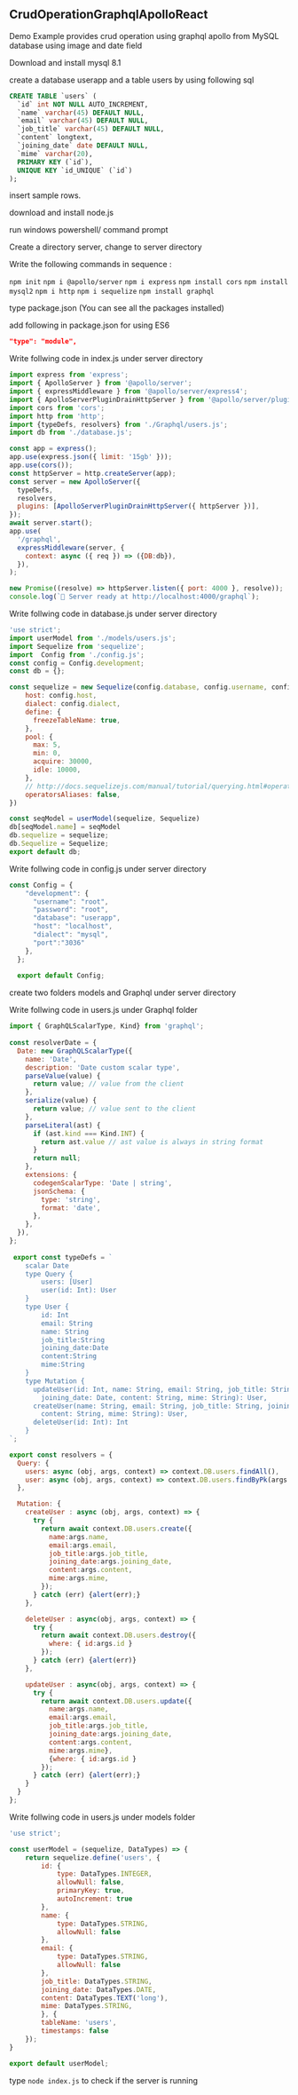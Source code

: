 ## CrudOperationGraphqlApolloReact
Demo Example provides crud operation using graphql apollo from MySQL database using image and date field

Download and install mysql 8.1

create a database userapp and a table users by using following sql
```sql
CREATE TABLE `users` (
  `id` int NOT NULL AUTO_INCREMENT,
  `name` varchar(45) DEFAULT NULL,
  `email` varchar(45) DEFAULT NULL,
  `job_title` varchar(45) DEFAULT NULL,
  `content` longtext,
  `joining_date` date DEFAULT NULL,
  `mime` varchar(20),
  PRIMARY KEY (`id`),
  UNIQUE KEY `id_UNIQUE` (`id`)
);
```
insert sample rows.

download and install node.js 

run windows powershell/ command prompt

Create a directory server, change to server directory

Write the following commands in sequence : 

```npm init```
```npm i @apollo/server```
```npm i express```
```npm install cors```
```npm install mysql2```
```npm i http```
```npm i sequelize```
```npm install graphql```

type package.json (You can see all the packages installed)

add following in package.json for using ES6
```json
"type": "module",
```
Write follwing code in index.js under server directory
```js
import express from 'express';
import { ApolloServer } from '@apollo/server';
import { expressMiddleware } from '@apollo/server/express4';
import { ApolloServerPluginDrainHttpServer } from '@apollo/server/plugin/drainHttpServer';
import cors from 'cors';
import http from 'http';
import {typeDefs, resolvers} from './Graphql/users.js';
import db from './database.js';

const app = express();
app.use(express.json({ limit: '15gb' }));
app.use(cors());
const httpServer = http.createServer(app);
const server = new ApolloServer({
  typeDefs,
  resolvers,
  plugins: [ApolloServerPluginDrainHttpServer({ httpServer })],
});
await server.start();
app.use(
  '/graphql',
  expressMiddleware(server, {
    context: async ({ req }) => ({DB:db}),
  }),
);

new Promise((resolve) => httpServer.listen({ port: 4000 }, resolve));
console.log(`🚀 Server ready at http://localhost:4000/graphql`);
```
Write follwing code in database.js under server directory
```js
'use strict';
import userModel from './models/users.js';
import Sequelize from 'sequelize';
import  Config from './config.js';
const config = Config.development;
const db = {};

const sequelize = new Sequelize(config.database, config.username, config.password, {
    host: config.host,
    dialect: config.dialect,
    define: {
      freezeTableName: true,
    },
    pool: {
      max: 5,
      min: 0,
      acquire: 30000,
      idle: 10000,
    },
    // http://docs.sequelizejs.com/manual/tutorial/querying.html#operators
    operatorsAliases: false,
})

const seqModel = userModel(sequelize, Sequelize)
db[seqModel.name] = seqModel
db.sequelize = sequelize;
db.Sequelize = Sequelize;
export default db;
```
Write follwing code in config.js under server directory
```js
const Config = {
    "development": {
      "username": "root",
      "password": "root",
      "database": "userapp",
      "host": "localhost",
      "dialect": "mysql",
      "port":"3036"
    },
  };
  
  export default Config;
```
create two folders models and Graphql under server directory

Write follwing code in users.js under Graphql folder
```js
import { GraphQLScalarType, Kind} from 'graphql';
 
const resolverDate = {
  Date: new GraphQLScalarType({
    name: 'Date',
    description: 'Date custom scalar type',
    parseValue(value) {
      return value; // value from the client
    },
    serialize(value) {
      return value; // value sent to the client
    },
    parseLiteral(ast) {
      if (ast.kind === Kind.INT) {
        return ast.value // ast value is always in string format
      }
      return null;
    },
    extensions: {
      codegenScalarType: 'Date | string',
      jsonSchema: {
        type: 'string',
        format: 'date',
      },
    },
  }),
};
  
 export const typeDefs = `
    scalar Date
    type Query {
        users: [User]
        user(id: Int): User
    }
    type User {
        id: Int
        email: String
        name: String
        job_title:String
        joining_date:Date
        content:String
        mime:String
    }
    type Mutation {
      updateUser(id: Int, name: String, email: String, job_title: String, 
        joining_date: Date, content: String, mime: String): User,
      createUser(name: String, email: String, job_title: String, joining_date: Date, 
        content: String, mime: String): User,
      deleteUser(id: Int): Int
    }
`;

export const resolvers = {
  Query: {
    users: async (obj, args, context) => context.DB.users.findAll(),
    user: async (obj, args, context) => context.DB.users.findByPk(args.id)
  },  

  Mutation: {
    createUser : async (obj, args, context) => {
      try {
        return await context.DB.users.create({
          name:args.name, 
          email:args.email, 
          job_title:args.job_title, 
          joining_date:args.joining_date, 
          content:args.content,
          mime:args.mime,
        });
      } catch (err) {alert(err);}
    },  

    deleteUser : async(obj, args, context) => {
      try {
        return await context.DB.users.destroy({
          where: { id:args.id }
        });
      } catch (err) {alert(err)}
    },  

    updateUser : async(obj, args, context) => {
      try {
        return await context.DB.users.update({
          name:args.name, 
          email:args.email, 
          job_title:args.job_title, 
          joining_date:args.joining_date,
          content:args.content,
          mime:args.mime},
          {where: { id:args.id }
        });
      } catch (err) {alert(err);}
    }
  }
};
```
Write follwing code in users.js under models folder
```js
'use strict';

const userModel = (sequelize, DataTypes) => {
	return sequelize.define('users', {
		id: {
			type: DataTypes.INTEGER,
			allowNull: false,
			primaryKey: true,
			autoIncrement: true
		},
		name: {
			type: DataTypes.STRING,
			allowNull: false
		},
		email: {
			type: DataTypes.STRING,
			allowNull: false
		},
    	job_title: DataTypes.STRING,
    	joining_date: DataTypes.DATE,
    	content: DataTypes.TEXT('long'),
		mime: DataTypes.STRING,
		}, {
		tableName: 'users',
		timestamps: false
	});
}

export default userModel;
```
type ```node index.js``` to check if the server is running

